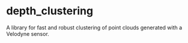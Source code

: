 # depth_clustering
A library for fast and robust clustering of point clouds generated with a Velodyne sensor. 
